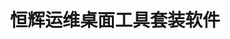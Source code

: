 ﻿---
id: 1756
title: "恒辉运维桌面工具套装软件"
weight: 1756
version: "2.7.X"
updateTime: "2023-09-08T15:00:06"
debName: "http://113.24.212.22:8090/upload/file/hhdesk-loongarch64.deb"
debSize: "176.3 MB"
command: "/opt/apps/deskui.com/hhdesk/start_hhdesk.sh"
compatibility: 3
---